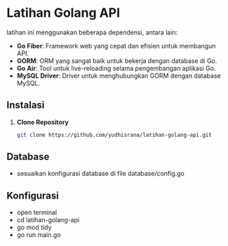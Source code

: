 # Latihan Golang API

latihan ini menggunakan beberapa dependensi, antara lain:

-   **Go Fiber**: Framework web yang cepat dan efisien untuk membangun API.
-   **GORM**: ORM yang sangat baik untuk bekerja dengan database di Go.
-   **Go Air**: Tool untuk live-reloading selama pengembangan aplikasi Go.
-   **MySQL Driver**: Driver untuk menghubungkan GORM dengan database MySQL.

## Instalasi

1. **Clone Repository**

    ```bash
    git clone https://github.com/yudhisrana/latihan-golang-api.git
    ```

## Database

-   sesuaikan konfigurasi database di file database/config.go

## Konfigurasi

-   open terminal
-   cd latihan-golang-api
-   go mod tidy
-   go run main.go
